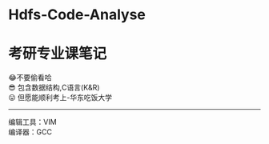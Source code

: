 # Hdfs-Code-Analyse
# 考研专业课笔记 
:joy:不要偷看哈  
:sunglasses: 包含数据结构,C语言(K&R)  
:stuck_out_tongue: 但愿能顺利考上-华东吃饭大学  
***    
编辑工具：VIM  
编译器：GCC  
